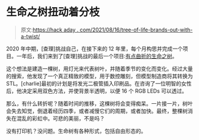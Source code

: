 # 生命之树扭动着分枝

> 原文:[https://hack aday . com/2021/08/16/tree-of-life-brands-out-with-a-twist/](https://hackaday.com/2021/08/16/tree-of-life-branches-out-with-a-twist/)

2020 年中期，[查理]挑战自己，在接下来的 12 年里，每个月构思并完成一个项目。一年后，我们来到了[查理]挑战的最后一个项目:[有点曲折的生命之树](https://www.molecularist.com/2021/07/last-challenge-project-tree-of-life-with-a-twist.html)。

这个想法是建造一棵树，用灯光来代表树叶，并随着季节的变化而变化。经过大量的搜索，他发现了一个真正精致的模型，用于数控雕刻，但模型制造商将其转换为 STL。[charlie]最初的计划是将发光二极管插入印刷品。在咨询了一位明智的女性后，他决定采用双色方法，并使背景半透明，以便 16 个 RGB LEDs 可以透过。

那么，有什么转折呢？随着时间的推移，这棵树将会变得痴呆。一片接一片，树叶会失去知觉，倒退着经历四季，或者减慢它们的周期，或者加快。最终，整棵树消失在混乱的彩虹中。可悲的美丽，不是吗？

没有打印机？没问题。生命树有各种形式，包括自由形态的。